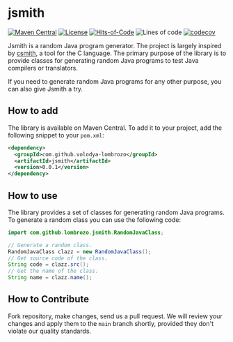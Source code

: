 # jsmith

[![Maven Central](https://maven-badges.herokuapp.com/maven-central/com.github.volodya-lombrozo/jsmith/badge.svg)](https://maven-badges.herokuapp.com/maven-central/com.github.volodya-lombrozo/jsmith)
[![License](https://img.shields.io/badge/license-MIT-green.svg)](https://github.com/volodya-lombrozo/jsmith/blob/main/LICENSE.txt)
[![Hits-of-Code](https://hitsofcode.com/github/volodya-lombrozo/jsmith?branch=main&label=Hits-of-Code)](https://hitsofcode.com/github/volodya-lombrozo/jsmith/view?branch=main&label=Hits-of-Code)
![Lines of code](https://img.shields.io/tokei/lines/github/volodya-lombrozo/jsmith?branch=main&label=Lines-of-Code)
[![codecov](https://codecov.io/gh/volodya-lombrozo/jsmith/branch/main/graph/badge.svg)](https://codecov.io/gh/volodya-lombrozo/jsmith)

Jsmith is a random Java program generator. The project is largely inspired by
[csmith](https://github.com/csmith-project/csmith), a tool for the C language.
The primary purpose of the library is to provide classes for generating random
Java programs to test Java compilers or translators.

If you need to generate random Java programs for any other purpose, you can also
give Jsmith a try.

## How to add

The library is available on Maven Central. To add it to your project, add the
following snippet to your `pom.xml`:

```xml
<dependency>
  <groupId>com.github.volodya-lombrozo</groupId>
  <artifactId>jsmith</artifactId>
  <version>0.0.1</version>
</dependency>
```

## How to use

The library provides a set of classes for generating random Java programs. To
generate a random class you can use the following code:

```java
import com.github.lombrozo.jsmith.RandomJavaClass;

// Generate a random class.
RandomJavaClass clazz = new RandomJavaClass();
// Get source code of the class.
String code = clazz.src();
// Get the name of the class.
String name = clazz.name();
```

## How to Contribute

Fork repository, make changes, send us a pull request. We will review your
changes and apply them to the `main` branch shortly, provided they don't violate
our quality standards. 